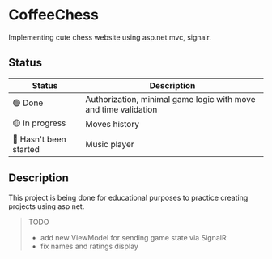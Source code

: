 # CoffeeChess

Implementing cute chess website using asp.net mvc, signalr.

## Status

| Status | Description |
|--------|----------|
| 🟢 Done | Authorization, minimal game logic with move and time validation |
| 🟡 In progress | Moves history |
| 🔴 Hasn't been started | Music player |

## Description

This project is being done for educational purposes to practice creating projects using asp net.

> TODO
> - add new ViewModel for sending game state via SignalR
> - fix names and ratings display
